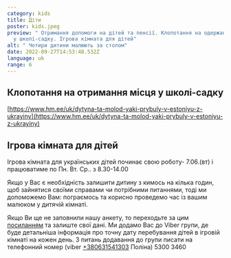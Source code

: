 ```yaml
---
category: kids
title: Діти
poster: kids.jpeg
preview: " Отримання допомоги на дітей та пенсії. Клопотання на одержання місця
  у школі-садку. Ігрова кімната для дітей"
alt: " Чотири дитини малюють за столом"
date: 2022-09-27T14:53:48.532Z
language: uk
range: 6
---
```


## Клопотання на отримання місця у школі-садку

[https://www.hm.ee/uk/dytyna-ta-molod-yaki-prybuly-v-estoniyu-z-ukrayiny](https://www.hm.ee/uk/dytyna-ta-molod-yaki-prybuly-v-estoniyu-z-ukrayiny)

## Ігрова кімната для дітей

Ігрова кімната для українських дітей починає свою роботу- 7.06.(вт) і
працюватиме по Пн. Вт. Ср.. з 8.30-14.00

Якщо у Вас є необхідність залишити дитину з кимось на кілька годин, щоб
зайнятися своїми справами чи потрібними питаннями, тоді ми допоможемо Вам:
пограємось та корисно проведемо час із вашим малюком у дитячій кімнаті.

Якщо Ви ще не заповнили нашу анкету, то переходьте за цим
[посиланням](https://forms.gle/sksYtBnYGuZZAat17) та залиште свої дані. Ми
додамо Вас до Viber групи, де буде детальніша інформація про точну дату
перебування дітей в ігровій кімнаті на кожен день. З питань додавання до групи
писати на телефонний номер (viber [+380631541303](+380631541303) Поліна) 5300
3460
